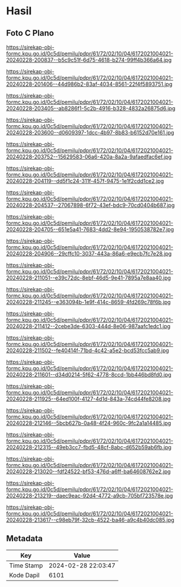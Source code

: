# Hasil

## Foto C Plano

https://sirekap-obj-formc.kpu.go.id/0c5d/pemilu/pdpr/61/72/02/10/04/6172021004021-20240228-200837--b5c9c51f-6d75-4618-b274-99ff4b366a64.jpg

https://sirekap-obj-formc.kpu.go.id/0c5d/pemilu/pdpr/61/72/02/10/04/6172021004021-20240228-201406--44d986b2-83af-4034-8561-22f4f5893751.jpg

https://sirekap-obj-formc.kpu.go.id/0c5d/pemilu/pdpr/61/72/02/10/04/6172021004021-20240228-203405--ab8286f1-5c2b-4916-b328-4832a26875d6.jpg

https://sirekap-obj-formc.kpu.go.id/0c5d/pemilu/pdpr/61/72/02/10/04/6172021004021-20240228-203600--d0609397-1dcc-4b97-8b83-b6152d70e161.jpg

https://sirekap-obj-formc.kpu.go.id/0c5d/pemilu/pdpr/61/72/02/10/04/6172021004021-20240228-203752--15629583-06a6-420a-8a2a-9afaedfac6ef.jpg

https://sirekap-obj-formc.kpu.go.id/0c5d/pemilu/pdpr/61/72/02/10/04/6172021004021-20240228-204119--dd5f1c24-311f-457f-9475-1e1f2cdd1ce2.jpg

https://sirekap-obj-formc.kpu.go.id/0c5d/pemilu/pdpr/61/72/02/10/04/6172021004021-20240228-204537--27067898-6f72-43ef-bdc9-70cd0404b687.jpg

https://sirekap-obj-formc.kpu.go.id/0c5d/pemilu/pdpr/61/72/02/10/04/6172021004021-20240228-204705--651e5a41-7683-4dd2-8e94-1950538782e7.jpg

https://sirekap-obj-formc.kpu.go.id/0c5d/pemilu/pdpr/61/72/02/10/04/6172021004021-20240228-204906--29cffc10-3037-443a-86a6-e9ecb7fc7e28.jpg

https://sirekap-obj-formc.kpu.go.id/0c5d/pemilu/pdpr/61/72/02/10/04/6172021004021-20240228-211051--e39c72dc-8ebf-46d5-9e41-7895a7e8aa40.jpg

https://sirekap-obj-formc.kpu.go.id/0c5d/pemilu/pdpr/61/72/02/10/04/6172021004021-20240228-211245--e363094b-1e9f-414c-8659-4fd269c78f6b.jpg

https://sirekap-obj-formc.kpu.go.id/0c5d/pemilu/pdpr/61/72/02/10/04/6172021004021-20240228-211412--2cebe3de-6303-444d-8e06-987aafc1edc1.jpg

https://sirekap-obj-formc.kpu.go.id/0c5d/pemilu/pdpr/61/72/02/10/04/6172021004021-20240228-211502--fe40414f-71bd-4c42-a5e2-bcd53fcc5ab9.jpg

https://sirekap-obj-formc.kpu.go.id/0c5d/pemilu/pdpr/61/72/02/10/04/6172021004021-20240228-211601--d34d0214-5f62-4778-8ccd-1bb446bd8fd0.jpg

https://sirekap-obj-formc.kpu.go.id/0c5d/pemilu/pdpr/61/72/02/10/04/6172021004021-20240228-211925--64ed100f-4127-4d1d-843a-74cd44fe8208.jpg

https://sirekap-obj-formc.kpu.go.id/0c5d/pemilu/pdpr/61/72/02/10/04/6172021004021-20240228-212146--5bcb627b-0a48-4f24-960c-9fc2a1a14485.jpg

https://sirekap-obj-formc.kpu.go.id/0c5d/pemilu/pdpr/61/72/02/10/04/6172021004021-20240228-212315--49eb3cc7-fbd5-48cf-8abc-d652b59ab6fb.jpg

https://sirekap-obj-formc.kpu.go.id/0c5d/pemilu/pdpr/61/72/02/10/04/6172021004021-20240228-213020--fdf24522-bf53-476d-a6ff-ba64608762e2.jpg

https://sirekap-obj-formc.kpu.go.id/0c5d/pemilu/pdpr/61/72/02/10/04/6172021004021-20240228-213219--daec9eac-92d4-4772-a9cb-705bf723578e.jpg

https://sirekap-obj-formc.kpu.go.id/0c5d/pemilu/pdpr/61/72/02/10/04/6172021004021-20240228-213617--c98eb79f-32cb-4522-ba46-a9c4b40dc085.jpg


## Metadata

| Key        | Value               |
| ---------- | ------------------- |
| Time Stamp | 2024-02-28 22:03:47 |
| Kode Dapil | 6101                |



